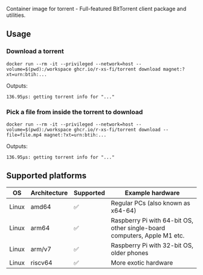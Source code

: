 Container image for torrent - Full-featured BitTorrent client package and utilities.

## Usage

### Download a torrent

```shell
docker run --rm -it --privileged --network=host --volume=$(pwd):/workspace ghcr.io/r-xs-fi/torrent download magnet:?xt=urn:btih:...
```

Outputs:
```console
136.95µs: getting torrent info for "..."
```
### Pick a file from inside the torrent to download

```shell
docker run --rm -it --privileged --network=host --volume=$(pwd):/workspace ghcr.io/r-xs-fi/torrent download --file=file.mp4 magnet:?xt=urn:btih:...
```

Outputs:
```console
136.95µs: getting torrent info for "..."
```

## Supported platforms


| OS    | Architecture  | Supported | Example hardware |
|-------|---------------|-----------|-------------|
| Linux | amd64 | ✅       | Regular PCs (also known as x64-64) |
| Linux | arm64 | ✅       | Raspberry Pi with 64-bit OS, other single-board computers, Apple M1 etc. |
| Linux | arm/v7 | ✅       | Raspberry Pi with 32-bit OS, older phones |
| Linux | riscv64 | ✅       | More exotic hardware |
